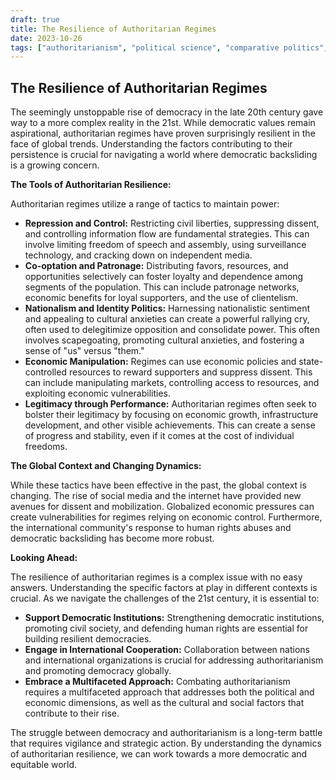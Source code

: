 ```yaml
---
draft: true
title: The Resilience of Authoritarian Regimes
date: 2023-10-26
tags: ["authoritarianism", "political science", "comparative politics", "political economy", "resilience"]
---
```


## The Resilience of Authoritarian Regimes

The seemingly unstoppable rise of democracy in the late 20th century gave way to a more complex reality in the 21st. While democratic values remain aspirational, authoritarian regimes have proven surprisingly resilient in the face of global trends. Understanding the factors contributing to their persistence is crucial for navigating a world where democratic backsliding is a growing concern.

**The Tools of Authoritarian Resilience:**

Authoritarian regimes utilize a range of tactics to maintain power:

* **Repression and Control:**  Restricting civil liberties, suppressing dissent, and controlling information flow are fundamental strategies. This can involve limiting freedom of speech and assembly, using surveillance technology, and cracking down on independent media.
* **Co-optation and Patronage:**  Distributing favors, resources, and opportunities selectively can foster loyalty and dependence among segments of the population. This can include patronage networks, economic benefits for loyal supporters, and the use of clientelism.
* **Nationalism and Identity Politics:**  Harnessing nationalistic sentiment and appealing to cultural anxieties can create a powerful rallying cry, often used to delegitimize opposition and consolidate power. This often involves scapegoating, promoting cultural anxieties, and fostering a sense of "us" versus "them."
* **Economic Manipulation:**  Regimes can use economic policies and state-controlled resources to reward supporters and suppress dissent. This can include manipulating markets, controlling access to resources, and exploiting economic vulnerabilities.
* **Legitimacy through Performance:**  Authoritarian regimes often seek to bolster their legitimacy by focusing on economic growth, infrastructure development, and other visible achievements. This can create a sense of progress and stability, even if it comes at the cost of individual freedoms.

**The Global Context and Changing Dynamics:**

While these tactics have been effective in the past, the global context is changing. The rise of social media and the internet have provided new avenues for dissent and mobilization.  Globalized economic pressures can create vulnerabilities for regimes relying on economic control.  Furthermore, the international community's response to human rights abuses and democratic backsliding has become more robust.

**Looking Ahead:**

The resilience of authoritarian regimes is a complex issue with no easy answers. Understanding the specific factors at play in different contexts is crucial.  As we navigate the challenges of the 21st century, it is essential to:

* **Support Democratic Institutions:** Strengthening democratic institutions, promoting civil society, and defending human rights are essential for building resilient democracies.
* **Engage in International Cooperation:**  Collaboration between nations and international organizations is crucial for addressing authoritarianism and promoting democracy globally.
* **Embrace a Multifaceted Approach:**  Combating authoritarianism requires a multifaceted approach that addresses both the political and economic dimensions, as well as the cultural and social factors that contribute to their rise.

The struggle between democracy and authoritarianism is a long-term battle that requires vigilance and strategic action. By understanding the dynamics of authoritarian resilience, we can work towards a more democratic and equitable world. 

